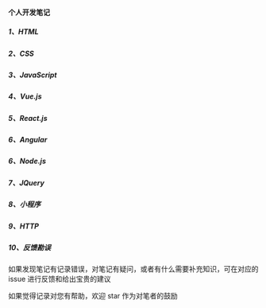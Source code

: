#### 个人开发笔记
##### 1、HTML
##### 2、CSS
##### 3、JavaScript
##### 4、Vue.js
##### 5、React.js
##### 6、Angular
##### 6、Node.js
##### 7、JQuery
##### 8、小程序
##### 9、HTTP

##### 10、反馈勘误
如果发现笔记有记录错误，对笔记有疑问，或者有什么需要补充知识，可在对应的 issue 进行反馈和给出宝贵的建议

如果觉得记录对您有帮助，欢迎 star 作为对笔者的鼓励

